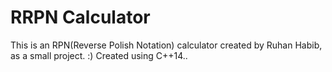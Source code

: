 # RRPN Calculator
This is an RPN(Reverse Polish Notation) calculator created by Ruhan Habib, as a small project. :)
Created using C++14..
